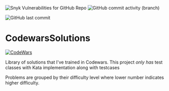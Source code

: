 ![Snyk Vulnerabilities for GitHub Repo](https://img.shields.io/snyk/vulnerabilities/github/SandeepLakka/CodewarsSolutions)
![GitHub commit activity (branch)](https://img.shields.io/github/commit-activity/m/SandeepLakka/CodewarsSolutions)

![GitHub last commit](https://img.shields.io/github/last-commit/SandeepLakka/CodewarsSolutions)

# CodewarsSolutions

[![CodeWars](https://www.codewars.com/users/SandeepLakka/badges/large)](https://www.codewars.com/users/SandeepLakka)

Library of solutions that I've trained in Codewars. This project *only has* test classes with Kata implementation along
with testcases

Problems are grouped by their difficulty level where lower number indicates higher difficulty.
